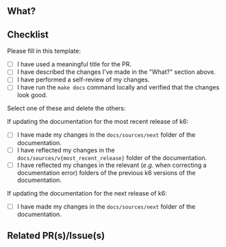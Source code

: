 <!-- 
Please make sure you have read the contribution guidelines https://github.com/grafana/k6/blob/master/CONTRIBUTING.md as well as the
the code of conduct https://github.com/grafana/k6/blob/master/CODE_OF_CONDUCT.md before opening a PR.
-->

## What?

<!-- A description of the changes this PR brings to the documentation. -->

## Checklist

Please fill in this template:
- [ ] I have used a meaningful title for the PR.
- [ ] I have described the changes I've made in the "What?" section above.
- [ ] I have performed a self-review of my changes.
- [ ] I have run the `make docs` command locally and verified that the changes look good.

Select one of these and delete the others:

If updating the documentation for the most recent release of k6: 
- [ ] I have made my changes in the `docs/sources/next` folder of the documentation.
- [ ] I have reflected my changes in the `docs/sources/v{most_recent_release}` folder of the documentation.
- [ ] I have reflected my changes in the relevant (*e.g.*  when correcting a documentation error) folders of the previous k6 versions of the documentation.
<!-- You can use the scripts/apply-patch scripts to help you port changes from one version folder to another. For more details, refer to [Use the `apply-patch` script](../CONTRIBUTING/README.md#use-the-apply-patch-script). -->

If updating the documentation for the next release of k6:
- [ ] I have made my changes in the `docs/sources/next` folder of the documentation.

## Related PR(s)/Issue(s)

<!-- - <https://github.com/grafana/...> -->

<!-- Does it close an issue? -->
<!-- Closes #ISSUE-ID -->

<!-- Thanks for your contribution! 🙏🏼 -->